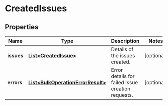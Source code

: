 # CreatedIssues

## Properties
Name | Type | Description | Notes
------------ | ------------- | ------------- | -------------
**issues** | [**List&lt;CreatedIssue&gt;**](CreatedIssue.md) | Details of the issues created. |  [optional]
**errors** | [**List&lt;BulkOperationErrorResult&gt;**](BulkOperationErrorResult.md) | Error details for failed issue creation requests. |  [optional]
